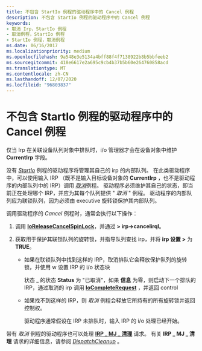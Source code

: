```yaml
---
title: 不包含 StartIo 例程的驱动程序中的 Cancel 例程
description: 不包含 StartIo 例程的驱动程序中的 Cancel 例程
keywords:
- 取消 Irp，StartIo 例程
- 取消例程，StartIo 例程
- StartIo 例程，取消例程
ms.date: 06/16/2017
ms.localizationpriority: medium
ms.openlocfilehash: 9a548e3e5134a4bff88f4f7138922b8b5bbfeeb2
ms.sourcegitcommit: 418e6617e2a695c9cb4b37b5b60e264760858acd
ms.translationtype: MT
ms.contentlocale: zh-CN
ms.lasthandoff: 12/07/2020
ms.locfileid: "96803837"
---
```

# <a name="cancel-routines-in-drivers-without-startio-routines"></a>不包含 StartIo 例程的驱动程序中的 Cancel 例程





仅当 Irp 在关联设备队列对象中排队时，i/o 管理器才会在设备对象中维护 **CurrentIrp** 字段。

没有 [*StartIo*](/windows-hardware/drivers/ddi/wdm/nc-wdm-driver_startio) 例程的驱动程序将管理其自己的 irp 的内部队列。 在此类驱动程序中，可以使用输入 IRP （既不是输入目标设备对象的 **CurrentIrp** ，也不是驱动程序的内部队列中的 IRP）调用 [*取消*](/windows-hardware/drivers/ddi/wdm/nc-wdm-driver_cancel)例程。 驱动程序必须维护其自己的状态，即当前正在处理哪个 IRP，并应为其每个队列提供 " *取消* " 例程。 驱动程序的内部队列应为联锁队列，因为必须由 executive 旋转锁保护其内部队列。

调用驱动程序的 *Cancel* 例程时，通常会执行以下操作：

1.  调用 [**IoReleaseCancelSpinLock**](/previous-versions/windows/hardware/drivers/ff549550(v=vs.85))，并通过 **&gt; irp->cancelirql**。

2.  获取用于保护其联锁队列的旋转锁，并指导队列查找 irp，并将 **irp 设置 &gt;** 为 **TRUE**。

    -   如果在联锁队列中找到这样的 IRP，取消排队它会释放保护队列的旋转锁，并使用 w 设置 IRP 的 i/o 状态块

        状态 \_ 的状态 **Status** 为 "已取消"，如果 **信息** 为零，则启动下一个排队的 IRP，通过取消的 irp 调用 [**IoCompleteRequest**](/windows-hardware/drivers/ddi/wdm/nf-wdm-iocompleterequest) ，并返回 control

    -   如果找不到这样的 IRP，则 *取消* 例程会释放它所持有的所有旋转锁并返回控制权。

        驱动程序通常假设在 IRP 未排队时，输入 IRP 的 i/o 处理已经开始。

带有 *取消* 例程的驱动程序也可以处理 [**IRP \_ MJ \_ 清理**](./irp-mj-cleanup.md) 请求。 有关 **IRP \_ MJ \_ 清理** 请求的详细信息，请参阅 [*DispatchCleanup*](/windows-hardware/drivers/ddi/wdm/nc-wdm-driver_dispatch) 。

 

